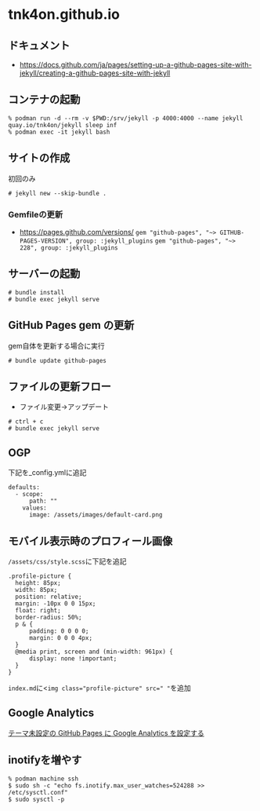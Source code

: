 # tnk4on.github.io
## ドキュメント
- https://docs.github.com/ja/pages/setting-up-a-github-pages-site-with-jekyll/creating-a-github-pages-site-with-jekyll

## コンテナの起動
```
% podman run -d --rm -v $PWD:/srv/jekyll -p 4000:4000 --name jekyll quay.io/tnk4on/jekyll sleep inf
% podman exec -it jekyll bash
```

## サイトの作成
初回のみ
```
# jekyll new --skip-bundle .
```

### Gemfileの更新
- https://pages.github.com/versions/
`gem "github-pages", "~> GITHUB-PAGES-VERSION", group: :jekyll_plugins`
`gem "github-pages", "~> 228", group: :jekyll_plugins`

## サーバーの起動
```
# bundle install
# bundle exec jekyll serve
```

## GitHub Pages gem の更新
gem自体を更新する場合に実行
```
# bundle update github-pages
```

## ファイルの更新フロー
- ファイル変更→アップデート
```
# ctrl + c
# bundle exec jekyll serve
```

## OGP
下記を_config.ymlに追記
```
defaults:
  - scope:
      path: ""
    values:
      image: /assets/images/default-card.png
```

## モバイル表示時のプロフィール画像
`/assets/css/style.scss`に下記を追記
```
.profile-picture {
  height: 85px;
  width: 85px;
  position: relative;
  margin: -10px 0 0 15px;
  float: right;
  border-radius: 50%;
  p & {
      padding: 0 0 0 0;
      margin: 0 0 0 4px;
  }
  @media print, screen and (min-width: 961px) {
      display: none !important;
  }
}
```

`index.md`に<`img class="profile-picture" src=" "`を追加

## Google Analytics

[テーマ未設定の GitHub Pages に Google Analytics を設定する](https://zenn.dev/key_luvless/articles/d6b14182c0b4e0)

## inotifyを増やす

```
% podman machine ssh
$ sudo sh -c "echo fs.inotify.max_user_watches=524288 >> /etc/sysctl.conf"
$ sudo sysctl -p
```
